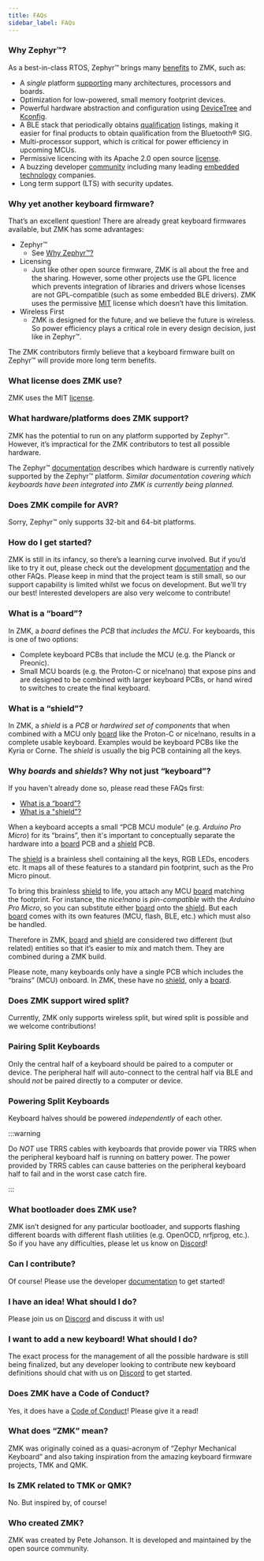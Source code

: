 ```yaml
---
title: FAQs
sidebar_label: FAQs
---
```


### Why Zephyr™?

As a best-in-class RTOS, Zephyr™ brings many [benefits](https://www.zephyrproject.org/benefits) to ZMK, such as:

- A _single_ platform [supporting](https://docs.zephyrproject.org/latest/boards) many architectures, processors and boards.
- Optimization for low-powered, small memory footprint devices.
- Powerful hardware abstraction and configuration using [DeviceTree](https://docs.zephyrproject.org/latest/guides/dts/index.html) and [Kconfig](https://docs.zephyrproject.org/latest/guides/kconfig/index.html).
- A BLE stack that periodically obtains [qualification](https://docs.zephyrproject.org/latest/guides/bluetooth/bluetooth-qual.html) listings, making it easier for final products to obtain qualification from the Bluetooth® SIG.
- Multi-processor support, which is critical for power efficiency in upcoming MCUs.
- Permissive licencing with its Apache 2.0 open source [license](https://www.apache.org/licenses/LICENSE-2.0).
- A buzzing developer [community](https://github.com/zephyrproject-rtos/zephyr) including many leading [embedded technology](https://www.zephyrproject.org/project-members) companies.
- Long term support (LTS) with security updates.

### Why yet another keyboard firmware?

That’s an excellent question! There are already great keyboard firmwares available, but ZMK has some advantages:

- Zephyr™
  - See [Why Zephyr™?](#why-zephyr)
- Licensing
  - Just like other open source firmware, ZMK is all about the free and the sharing. However, some other projects use the GPL licence which prevents integration of libraries and drivers whose licenses are not GPL-compatible (such as some embedded BLE drivers). ZMK uses the permissive [MIT](https://github.com/zmkfirmware/zmk/blob/main/LICENSE) license which doesn’t have this limitation.
- Wireless First
  - ZMK is designed for the future, and we believe the future is wireless. So power efficiency plays a critical role in every design decision, just like in Zephyr™.

The ZMK contributors firmly believe that a keyboard firmware built on Zephyr™ will provide more long term benefits.

### What license does ZMK use?

ZMK uses the MIT [license](https://github.com/zmkfirmware/zmk/blob/main/LICENSE).

### What hardware/platforms does ZMK support?

ZMK has the potential to run on any platform supported by Zephyr™. However, it’s impractical for the ZMK contributors to test all possible hardware.

The Zephyr™ [documentation](https://docs.zephyrproject.org/latest/boards/index.html) describes which hardware is currently natively supported by the Zephyr™ platform. _Similar documentation covering which keyboards have been integrated into ZMK is currently being planned._

### Does ZMK compile for AVR?

Sorry, Zephyr™ only supports 32-bit and 64-bit platforms.

### How do I get started?

ZMK is still in its infancy, so there’s a learning curve involved. But if you’d like to try it out, please check out the development [documentation](/docs) and the other FAQs. Please keep in mind that the project team is still small, so our support capability is limited whilst we focus on development. But we’ll try our best! Interested developers are also very welcome to contribute!

### What is a “board”?

In ZMK, a _board_ defines the _PCB_ that _includes the MCU_.
For keyboards, this is one of two options:

- Complete keyboard PCBs that include the MCU (e.g. the Planck or Preonic).
- Small MCU boards (e.g. the Proton-C or nice!nano) that expose pins and are designed to be combined with larger keyboard PCBs, or hand wired to switches to create the final keyboard.

### What is a “shield”?

In ZMK, a _shield_ is a _PCB_ or _hardwired set of components_ that when combined with a MCU only [board](#what-is-a-board) like the Proton-C or nice!nano, results in a complete usable keyboard. Examples would be keyboard PCBs like the Kyria or Corne. The _shield_ is usually the big PCB containing all the keys.

### Why _boards_ and _shields_? Why not just “keyboard”?

If you haven't already done so, please read these FAQs first:

- [What is a “board”?](#what-is-a-board)
- [What is a "shield"?](#what-is-a-shield)

When a keyboard accepts a small “PCB MCU module” (e.g. _Arduino Pro Micro_) for its “brains”, then it's important to conceptually separate the hardware into a [board](#what-is-a-board) PCB and a [shield](#what-is-a-shield) PCB.

The [shield](#what-is-a-shield) is a brainless shell containing all the keys, RGB LEDs, encoders etc. It maps all of these features to a standard pin footprint, such as the Pro Micro pinout.

To bring this brainless [shield](#what-is-a-shield) to life, you attach any MCU [board](#what-is-a-board) matching the footprint. For instance, the _nice!nano_ is _pin-compatible_ with the _Arduino Pro Micro_, so you can substitute either [board](#what-is-a-board) onto the [shield](#what-is-a-shield). But each [board](#what-is-a-board) comes with its own features (MCU, flash, BLE, etc.) which must also be handled.

Therefore in ZMK, [board](#what-is-a-board) and [shield](#what-is-a-shield) are considered two different (but related) entities so that it’s easier to mix and match them. They are combined during a ZMK build.

Please note, many keyboards only have a single PCB which includes the “brains” (MCU) onboard. In ZMK, these have no [shield](#what-is-a-shield), only a [board](#what-is-a-board).

### Does ZMK support wired split?

Currently, ZMK only supports wireless split, but wired split is possible and we welcome contributions!

### Pairing Split Keyboards

Only the central half of a keyboard should be paired to a computer or device. The peripheral half will auto-connect to the central half via BLE and should _not_ be paired directly to a computer or device.

### Powering Split Keyboards

Keyboard halves should be powered _independently_ of each other.

:::warning

Do _NOT_ use TRRS cables with keyboards that provide power via TRRS when the peripheral keyboard half is running on battery power. The power provided by TRRS cables can cause batteries on the peripheral keyboard half to fail and in the worst case catch fire.

:::

### What bootloader does ZMK use?

ZMK isn’t designed for any particular bootloader, and supports flashing different boards with different flash utilities (e.g. OpenOCD, nrfjprog, etc.). So if you have any difficulties, please let us know on [Discord](https://zmkfirmware.dev/community/discord/invite)!

### Can I contribute?

Of course! Please use the developer [documentation](/docs) to get started!

### I have an idea! What should I do?

Please join us on [Discord](https://zmkfirmware.dev/community/discord/invite) and discuss it with us!

### I want to add a new keyboard! What should I do?

The exact process for the management of all the possible hardware is still being finalized, but any developer looking to contribute new keyboard definitions should chat with us on [Discord](https://zmkfirmware.dev/community/discord/invite) to get started.

### Does ZMK have a Code of Conduct?

Yes, it does have a [Code of Conduct](https://github.com/zmkfirmware/zmk/blob/main/CODE_OF_CONDUCT.md)! Please give it a read!

### What does “ZMK” mean?

ZMK was originally coined as a quasi-acronym of “Zephyr Mechanical Keyboard” and also taking inspiration from the amazing keyboard firmware projects, TMK and QMK.

### Is ZMK related to TMK or QMK?

No. But inspired by, of course!

### Who created ZMK?

ZMK was created by Pete Johanson. It is developed and maintained by the open source community.
